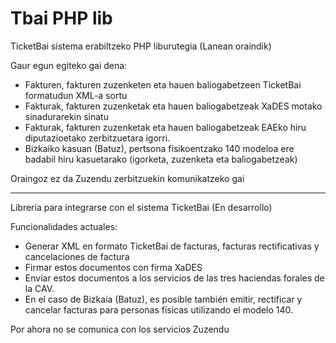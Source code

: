 # Tbai PHP lib

TicketBai sistema erabiltzeko PHP liburutegia (Lanean oraindik)


Gaur egun egiteko gai dena:

 * Fakturen, fakturen zuzenketen eta hauen baliogabetzeen TicketBai formatudun XML-a sortu
 * Fakturak, fakturen zuzenketak eta hauen baliogabetzeak XaDES motako sinadurarekin sinatu
 * Fakturak, fakturen zuzenketak eta hauen baliogabetzeak EAEko hiru diputazioetako zerbitzuetara igorri. 
 * Bizkaiko kasuan (Batuz), pertsona fisikoentzako 140 modeloa ere badabil hiru kasuetarako (igorketa, zuzenketa eta baliogabetzeak)

Oraingoz ez da Zuzendu zerbitzuekin komunikatzeko gai

----

Librería para integrarse con el sistema TicketBai (En desarrollo)

Funcionalidades actuales:

 * Generar XML en formato TicketBai de facturas, facturas rectificativas y cancelaciones de factura
 * Firmar estos documentos con firma XaDES
 * Enviar estos documentos a los servicios de las tres haciendas forales de la CAV.
 * En el caso de Bizkaia (Batuz), es posible también emitir, rectificar y cancelar facturas para personas físicas utilizando el modelo 140. 

Por ahora no se comunica con los servicios Zuzendu


